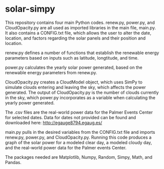 # solar-simpy

This repository contains four main Python codes. renew.py, power.py, and CloudOpacity.py are all used as imported libraries in the main file, main.py. It also contains a CONFIG.txt file, which allows the user to alter the date, location, and factors regarding the solar panels and their position and location.

renew.py defines a number of functions that establish the renewable energy parameters based on inputs such as latitude, longtitude, and time. 

power.py calculates the yearly solar power generated, based on the renewable energy parameters from renew.py.

CloudOpacity.py creates a CloudModel object, which uses SimPy to simulate clouds entering and leaving the sky, which affects the power generated. The output of CloudOpacity.py is the number of clouds currently in the sky, which power.py incorporates as a variable when calculating the yearly power generated.

The .csv files are the real-world power data for the Palmer Events Center for selected dates. Data for dates not provided can be found and downloaded here: http://egauge8794.egaug.es/

main.py pulls in the desired variables from the CONFIG.txt file and imports renew.py, power.py, and CloudOpacity.py. Running this code produces a graph of the solar power for a modeled clear day, a modeled cloudy day, and the real-world power data for the Palmer events Center.

The packages needed are Matplotlib, Numpy, Random, Simpy, Math, and Pandas. 
